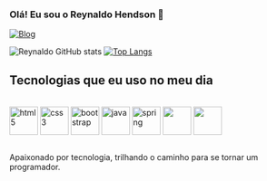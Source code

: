 ### Olá! Eu sou o Reynaldo Hendson 👋
[![Blog](https://img.shields.io/badge/LinkedIn-0077B5?style=for-the-badge&logo=linkedin&logoColor=white)](https://www.linkedin.com/in/reynaldo-hendson/)
        
![Reynaldo GitHub stats](https://github-readme-stats.vercel.app/api?username=reynaldo86&show_icons=true&theme=vision-friendly-dark)
[![Top Langs](https://github-readme-stats.vercel.app/api/top-langs/?username=reynaldo86&layout=compact)](https://github.com/anuraghazra/github-readme-stats)

## Tecnologias que eu uso no meu dia

<div style="display: inline_block"><br/>
  <img align="center" height = "50" width = "50" alt="html5" src="https://cdn.jsdelivr.net/gh/devicons/devicon/icons/html5/html5-original.svg"/>       
  <img align="center" height = "50" width = "50" alt="css3" src="https://cdn.jsdelivr.net/gh/devicons/devicon/icons/css3/css3-original.svg"/>        
  <img align="center" height = "50" width = "50" alt="bootstrap" <img src="https://cdn.jsdelivr.net/gh/devicons/devicon/icons/bootstrap/bootstrap-original.svg" />
  <img align="center" height = "50" width = "50" alt="java" src="https://cdn.jsdelivr.net/gh/devicons/devicon/icons/java/java-original-wordmark.svg" />
  <img align="center" height = "50" width = "50" alt="spring" src="https://cdn.jsdelivr.net/gh/devicons/devicon/icons/spring/spring-original-wordmark.svg" />
  <img align="center" height = "50" width = "50" src="https://cdn.jsdelivr.net/gh/devicons/devicon/icons/mysql/mysql-original-wordmark.svg" />
  <img align="center" height = "50" width = "50" src="https://cdn.jsdelivr.net/gh/devicons/devicon/icons/postgresql/postgresql-original-wordmark.svg"/>        
</div><br/>

Apaixonado por tecnologia, trilhando o caminho para se tornar um programador.


